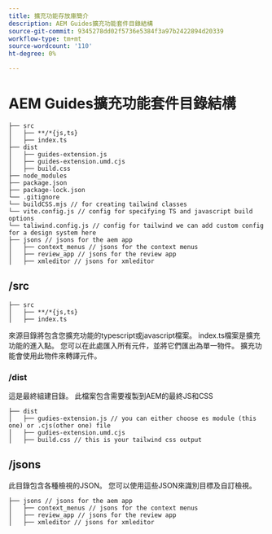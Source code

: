 ```yaml
---
title: 擴充功能存放庫簡介
description: AEM Guides擴充功能套件目錄結構
source-git-commit: 9345278dd02f5736e5384f3a97b2422894d20339
workflow-type: tm+mt
source-wordcount: '110'
ht-degree: 0%

---
```



# AEM Guides擴充功能套件目錄結構

```text
├── src
│   ├── **/*{js,ts}
│   ├── index.ts
├── dist
│   ├── guides-extension.js
│   ├── guides-extension.umd.cjs
│   ├── build.css
├── node_modules
├── package.json
├── package-lock.json 
└── .gitignore
└── buildCSS.mjs // for creating tailwind classes
└── vite.config.js // config for specifying TS and javascript build options
└── taliwind.config.js // config for tailwind we can add custom config for a design system here
├── jsons // jsons for the aem app
│   ├── context_menus // jsons for the context menus
│   ├── review_app // jsons for the review app
│   ├── xmleditor // jsons for xmleditor
```

## /src

```text
├── src
│   ├── **/*{js,ts}
│   ├── index.ts
```

來源目錄將包含您擴充功能的typescript或javascript檔案。 index.ts檔案是擴充功能的進入點。 您可以在此處匯入所有元件，並將它們匯出為單一物件。 擴充功能會使用此物件來轉譯元件。

### /dist

這是最終組建目錄。 此檔案包含需要複製到AEM的最終JS和CSS

```test
├── dist
│   ├── gudies-extension.js // you can either choose es module (this one) or .cjs(other one) file
│   ├── gudies-extension.umd.cjs
│   ├── build.css // this is your tailwind css output
```

## /jsons

此目錄包含各種檢視的JSON。 您可以使用這些JSON來識別目標及自訂檢視。

```text
├── jsons // jsons for the aem app
│   ├── context_menus // jsons for the context menus
│   ├── review_app // jsons for the review app
│   ├── xmleditor // jsons for xmleditor
```
